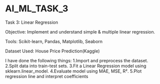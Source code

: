 # AI_ML_TASK_3

Task 3: Linear Regression

Objective: Implement and understand simple & multiple linear regression.

Tools: Scikit-learn, Pandas, Matplotlib, Seaborn

Dataset Used: House Price Prediction(Kaggle)

I have done the following things:
1.Import and preprocess the dataset.
2.Split data into train-test sets.
3.Fit a Linear Regression model using sklearn.linear_model.
4.Evaluate model using MAE, MSE, R².
5.Plot regression line and interpret coefficients

